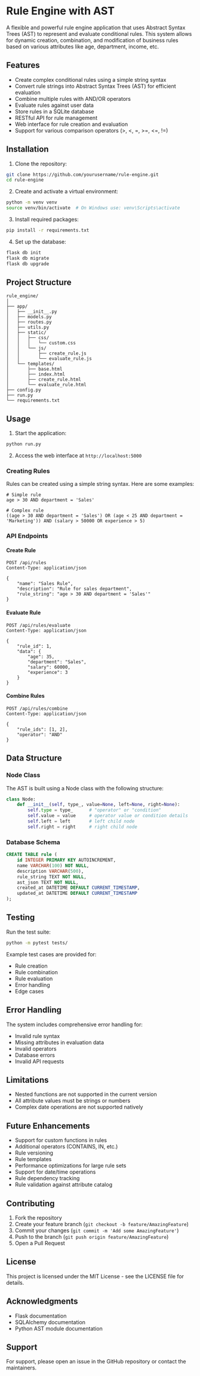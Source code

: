 # Rule Engine with AST

A flexible and powerful rule engine application that uses Abstract Syntax Trees (AST) to represent and evaluate conditional rules. This system allows for dynamic creation, combination, and modification of business rules based on various attributes like age, department, income, etc.

## Features

- Create complex conditional rules using a simple string syntax
- Convert rule strings into Abstract Syntax Trees (AST) for efficient evaluation
- Combine multiple rules with AND/OR operators
- Evaluate rules against user data
- Store rules in a SQLite database
- RESTful API for rule management
- Web interface for rule creation and evaluation
- Support for various comparison operators (>, <, =, >=, <=, !=)

## Installation

1. Clone the repository:
```bash
git clone https://github.com/yourusername/rule-engine.git
cd rule-engine
```

2. Create and activate a virtual environment:
```bash
python -m venv venv
source venv/bin/activate  # On Windows use: venv\Scripts\activate
```

3. Install required packages:
```bash
pip install -r requirements.txt
```

4. Set up the database:
```bash
flask db init
flask db migrate
flask db upgrade
```

## Project Structure
```
rule_engine/
│
├── app/
│   ├── __init__.py
│   ├── models.py
│   ├── routes.py
│   ├── utils.py
│   ├── static/
│   │   ├── css/
│   │   │   └── custom.css
│   │   └── js/
│   │       ├── create_rule.js
│   │       └── evaluate_rule.js
│   └── templates/
│       ├── base.html
│       ├── index.html
│       ├── create_rule.html
│       └── evaluate_rule.html
├── config.py
├── run.py
└── requirements.txt
```

## Usage

1. Start the application:
```bash
python run.py
```

2. Access the web interface at `http://localhost:5000`

### Creating Rules

Rules can be created using a simple string syntax. Here are some examples:

```
# Simple rule
age > 30 AND department = 'Sales'

# Complex rule
((age > 30 AND department = 'Sales') OR (age < 25 AND department = 'Marketing')) AND (salary > 50000 OR experience > 5)
```

### API Endpoints

#### Create Rule
```http
POST /api/rules
Content-Type: application/json

{
    "name": "Sales Rule",
    "description": "Rule for sales department",
    "rule_string": "age > 30 AND department = 'Sales'"
}
```

#### Evaluate Rule
```http
POST /api/rules/evaluate
Content-Type: application/json

{
    "rule_id": 1,
    "data": {
        "age": 35,
        "department": "Sales",
        "salary": 60000,
        "experience": 3
    }
}
```

#### Combine Rules
```http
POST /api/rules/combine
Content-Type: application/json

{
    "rule_ids": [1, 2],
    "operator": "AND"
}
```

## Data Structure

### Node Class
The AST is built using a Node class with the following structure:
```python
class Node:
    def __init__(self, type_, value=None, left=None, right=None):
        self.type = type_      # "operator" or "condition"
        self.value = value     # operator value or condition details
        self.left = left       # left child node
        self.right = right     # right child node
```

### Database Schema
```sql
CREATE TABLE rule (
    id INTEGER PRIMARY KEY AUTOINCREMENT,
    name VARCHAR(100) NOT NULL,
    description VARCHAR(500),
    rule_string TEXT NOT NULL,
    ast_json TEXT NOT NULL,
    created_at DATETIME DEFAULT CURRENT_TIMESTAMP,
    updated_at DATETIME DEFAULT CURRENT_TIMESTAMP
);
```

## Testing

Run the test suite:
```bash
python -m pytest tests/
```

Example test cases are provided for:
- Rule creation
- Rule combination
- Rule evaluation
- Error handling
- Edge cases

## Error Handling

The system includes comprehensive error handling for:
- Invalid rule syntax
- Missing attributes in evaluation data
- Invalid operators
- Database errors
- Invalid API requests

## Limitations

- Nested functions are not supported in the current version
- All attribute values must be strings or numbers
- Complex date operations are not supported natively

## Future Enhancements

- Support for custom functions in rules
- Additional operators (CONTAINS, IN, etc.)
- Rule versioning
- Rule templates
- Performance optimizations for large rule sets
- Support for date/time operations
- Rule dependency tracking
- Rule validation against attribute catalog

## Contributing

1. Fork the repository
2. Create your feature branch (`git checkout -b feature/AmazingFeature`)
3. Commit your changes (`git commit -m 'Add some AmazingFeature'`)
4. Push to the branch (`git push origin feature/AmazingFeature`)
5. Open a Pull Request

## License

This project is licensed under the MIT License - see the LICENSE file for details.

## Acknowledgments

- Flask documentation
- SQLAlchemy documentation
- Python AST module documentation

## Support

For support, please open an issue in the GitHub repository or contact the maintainers.
